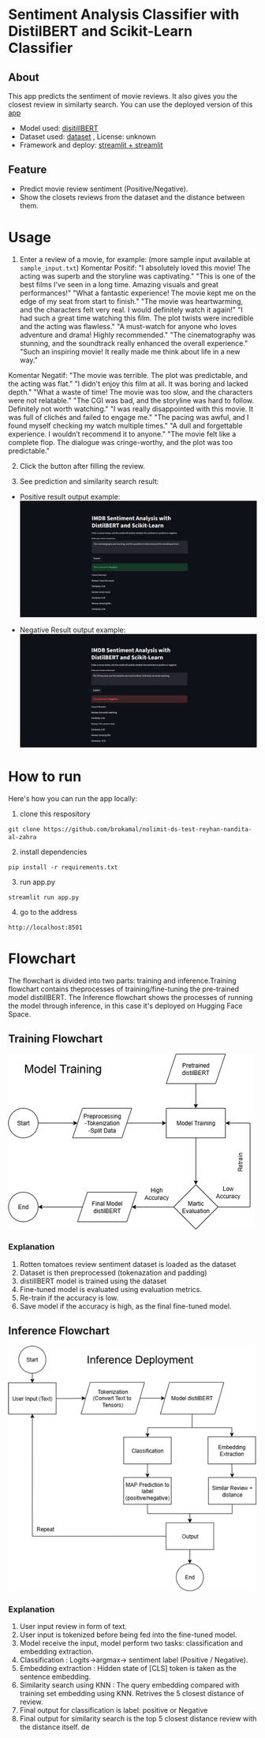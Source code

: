 # Sentiment Analysis Classifier with DistilBERT and Scikit-Learn Classifier
## About
This app predicts the sentiment of movie reviews. It also gives you the closest review in similarty search. You can use the deployed version of this [app](https://nolimit-ds-test-reyhan-nandita-al-zahra-dq4eb8wx2dya4vtdg56nv5.streamlit.app/)
- Model used: [disitillBERT](https://huggingface.co/distilbert/distilbert-base-uncased) 
- Dataset used: [dataset](https://www.kaggle.com/datasets/lakshmi25npathi/imdb-dataset-of-50k-movie-reviews) , License: unknown
- Framework and deploy: [streamlit + streamlit]()

## Feature
- Predict movie review sentiment (Positive/Negative).
- Show the closets reviews from the dataset and the distance between them.



# Usage 
1. Enter a review of a movie, for example: (more sample input available at `sample_input.txt`)
Komentar Positif:
"I absolutely loved this movie! The acting was superb and the storyline was captivating."
"This is one of the best films I've seen in a long time. Amazing visuals and great performances!"
"What a fantastic experience! The movie kept me on the edge of my seat from start to finish."
"The movie was heartwarming, and the characters felt very real. I would definitely watch it again!"
"I had such a great time watching this film. The plot twists were incredible and the acting was flawless."
"A must-watch for anyone who loves adventure and drama! Highly recommended."
"The cinematography was stunning, and the soundtrack really enhanced the overall experience."
"Such an inspiring movie! It really made me think about life in a new way."

Komentar Negatif:
"The movie was terrible. The plot was predictable, and the acting was flat."
"I didn't enjoy this film at all. It was boring and lacked depth."
"What a waste of time! The movie was too slow, and the characters were not relatable."
"The CGI was bad, and the storyline was hard to follow. Definitely not worth watching."
"I was really disappointed with this movie. It was full of clichés and failed to engage me."
"The pacing was awful, and I found myself checking my watch multiple times."
"A dull and forgettable experience. I wouldn’t recommend it to anyone."
"The movie felt like a complete flop. The dialogue was cringe-worthy, and the plot was too predictable."


2. Click the button after filling the review.

3. See prediction and similarity search result: 

- Positive result output example:
![result-poz](/docs/negreview.png)


- Negative Result output example:
![result-neg](/docs/pozreview.png)


# How to run
Here's how you can run the app locally:

1. clone this respository 
```
git clone https://github.com/brokamal/nolimit-ds-test-reyhan-nandita-al-zahra
```
2. install dependencies
```
pip install -r requirements.txt
```
3. run app.py
```
streamlit run app.py
```
4. go to the address
```
http://localhost:8501
```

# Flowchart 
The flowchart is divided into two parts: training and inference.Training flowchart contains theprocesses of training/fine-tuning the pre-trained model distillBERT. The Inference flowchart shows the processes of running the model through inference, in this case it's deployed on Hugging Face Space. 
## Training Flowchart
![train-flow](/docs/train.png)
### Explanation 
1. Rotten tomatoes review sentiment dataset is loaded as the dataset
2. Dataset is then preprocessed (tokenazation and padding)
3. distillBERT model is trained using the dataset 
4. Fine-tuned model is evaluated using evaluation metrics. 
5. Re-train if the accuracy is low.
6. Save model if the accuracy is high, as the final fine-tuned model.



## Inference Flowchart
![inf-flow](/docs/inference.png)
### Explanation
1. User input review in form of text.
2. User input is tokenized before being fed into the fine-tuned model.
3. Model receive the input, model perform two tasks: classification and embedding extraction.
4. Classification :  Logits->argmax-> sentiment label (Positive / Negative).
5. Embedding extraction : Hidden state of [CLS] token is taken as the sentence embedding.
6. Similarity search using KNN : The query embedding compared with training set embedding using KNN. Retrives the 5 closest distance of review.
7. Final output for classification is label: positive or Negative
8. Final output for similarity search is the top 5 closest distance review with the distance itself.
de



